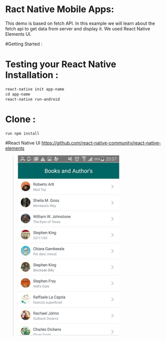 # Ract Native Mobile Apps:

This demo is based on fetch API. In this example we will learn about the fetch api to get 
data from server and display it. We used React Native Elements UI.


#Getting Started :

# Testing your React Native Installation :
```
react-native init app-name
cd app-name
react-native run-android
```

# Clone :
```
run npm install
```
#React Native UI
https://github.com/react-native-community/react-native-elements

><img src="booksList.jpg" width="320">